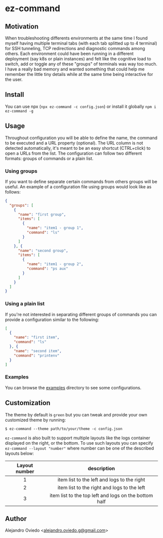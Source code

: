 # ez-command


## Motivation
When troubleshooting differents environments at the same time I found myself having multiple terminal tabs (with each tab splitted up to 4 terminal) for SSH tunneling, TCP redirections and diagnostic commands among others. Each environment could have been running in a different deployment (say k8s or plain instances) and felt like the cognitive load to switch, add or toggle any of these "groups" of terminals was way too much. I have a really bad memory and wanted something that could help me remember the little tiny details while at the same time being interactive for the user.

## Install
You can use npx (`npx ez-command -c config.json`) or install it globally `npm i ez-command -g`

## Usage
Throughout configuration you will be able to define the name, the command to be executed and a URL property (optional).
The URL column is not detected automatically, it's meant to be an easy shortcut (CTRL+click) to open a URLs from the list.
The configuration can follow two different formats: groups of commands or a plain list.
### Using groups
If you want to define separate certain commands from others groups will be useful. An example of a configuration file using groups would look like as follows:
```json
{
  "groups": [
    {
      "name": "first group",
      "items": [
        {
          "name": "item1 - group 1",
          "command": "ls"
        }
      ]
    }, {
      "name": "second group",
      "items": [
        {
          "name": "item1 - group 2",
          "command": "ps aux"
        }
      ]
    }
  ]
}
```

### Using a plain list
If you're not interested in separating different groups of commands you can provide a configuration similar to the following:
```json
[
  {
    "name": "first item",
    "command": "ls"
  }, {
    "name": "second item",
    "command": "printenv"
  }
]
```

### Examples
You can browse the [examples](./examples) directory to see some configurations.

## Customization
The theme by default is `green` but you can tweak and provide your own customized theme by running:
```
$ ez-command --theme path/to/your/theme -c config.json
```

`ez-command` is also built to support multiple layouts like the logs container displayed on the right, or the bottom. To use such layouts you can specify `ez-command --layout "number"` where number can be one of the described layouts below:

| Layout number | description |
|:-:|:-:|
| 1 | item list to the left and logs to the right |
| 2 | item list to the right and logs to the left |
| 3 | item list to the top left and logs on the bottom half |

## Author
Alejandro Oviedo <[alejandro.oviedo.g@gmail.com](mailto:alejandrooviedog@gmail.com)>